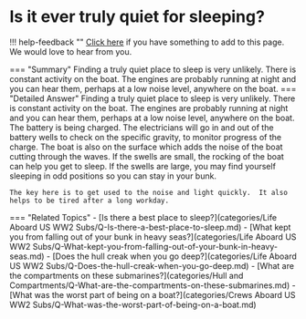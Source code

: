 # Is it ever truly quiet for sleeping?

!!! help-feedback ""
    [Click here](https://replace.md) if you have something to add to this page. We would love to hear from you.

=== "Summary"
    Finding a truly quiet place to sleep is very unlikely. There is constant activity on the boat. The engines are probably running at night and you can hear them, perhaps at a low noise level, anywhere on the boat.
=== "Detailed Answer"
    Finding a truly quiet place to sleep is very unlikely.  There is constant activity on the boat.  The engines are probably running at night and you can hear them, perhaps at a low noise level, anywhere on the boat.  The battery is being charged.  The electricians will go in and out of the battery wells to check on the specific gravity, to monitor progress of the charge.  The boat is also on the surface which adds the noise of the boat cutting through the waves.  If the swells are small, the rocking of the boat can help you get to sleep.  If the swells are large, you may find yourself sleeping in odd positions so you can stay in your bunk.

    The key here is to get used to the noise and light quickly.  It also helps to be tired after a long workday.
=== "Related Topics"
    - [Is there a best place to sleep?](categories/Life Aboard US WW2 Subs/Q-Is-there-a-best-place-to-sleep.md)
    - [What kept you from falling out of your bunk in heavy seas?](categories/Life Aboard US WW2 Subs/Q-What-kept-you-from-falling-out-of-your-bunk-in-heavy-seas.md)
    - [Does the hull creak when you go deep?](categories/Life Aboard US WW2 Subs/Q-Does-the-hull-creak-when-you-go-deep.md)
    - [What are the compartments on these submarines?](categories/Hull and Compartments/Q-What-are-the-compartments-on-these-submarines.md)
    - [What was the worst part of being on a boat?](categories/Crews Aboard US WW2 Subs/Q-What-was-the-worst-part-of-being-on-a-boat.md)
